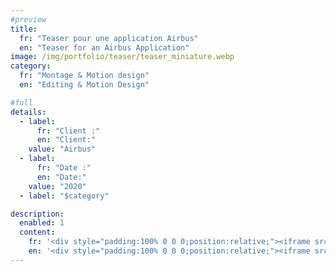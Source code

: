 ```yaml
---
#preview
title:
  fr: "Teaser pour une application Airbus"
  en: "Teaser for an Airbus Application"
image: /img/portfolio/teaser/teaser_miniature.webp
category:
  fr: "Montage & Motion design"
  en: "Editing & Motion Design"

#full
details:
  - label:
      fr: "Client :"
      en: "Client:"
    value: "Airbus"
  - label:
      fr: "Date :"
      en: "Date:"
    value: "2020"
  - label: "$category"

description:
  enabled: 1
  content:
    fr: '<div style="padding:100% 0 0 0;position:relative;"><iframe src="https://player.vimeo.com/video/666480863?badge=0&amp;autopause=0&amp;player_id=0&amp;app_id=58479" frameborder="0" allow="autoplay; fullscreen; picture-in-picture" style="position:absolute;top:0;left:0;width:100%;height:100%;" title="teaser"></iframe></div><script src="https://player.vimeo.com/api/player.js"></script>'
    en: '<div style="padding:100% 0 0 0;position:relative;"><iframe src="https://player.vimeo.com/video/666480863?badge=0&amp;autopause=0&amp;player_id=0&amp;app_id=58479" frameborder="0" allow="autoplay; fullscreen; picture-in-picture" style="position:absolute;top:0;left:0;width:100%;height:100%;" title="teaser"></iframe></div><script src="https://player.vimeo.com/api/player.js"></script>'
---
```

